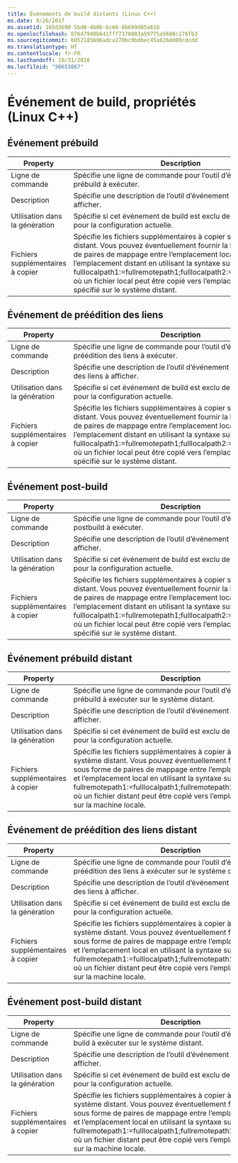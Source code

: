 ```yaml
---
title: Événements de build distants (Linux C++)
ms.date: 9/26/2017
ms.assetid: 165d3690-5bd8-4b0b-bc66-8b699d85a61b
ms.openlocfilehash: 87647948b641fff7370003a59775a5680c176fb3
ms.sourcegitcommit: 6052185696adca270bc9bdbec45a626dd89cdcdd
ms.translationtype: HT
ms.contentlocale: fr-FR
ms.lasthandoff: 10/31/2018
ms.locfileid: "50653867"
---
```

# <a name="build-event-properties-linux-c"></a>Événement de build, propriétés (Linux C++)

## <a name="pre-build-event"></a>Événement prébuild

Property | Description
--- | ---
Ligne de commande | Spécifie une ligne de commande pour l’outil d’événement prébuild à exécuter.
Description | Spécifie une description de l’outil d’événement prébuild à afficher.
Utilisation dans la génération | Spécifie si cet événement de build est exclu de la génération pour la configuration actuelle.
Fichiers supplémentaires à copier | Spécifie les fichiers supplémentaires à copier sur le système distant. Vous pouvez éventuellement fournir la liste sous forme de paires de mappage entre l’emplacement local et l’emplacement distant en utilisant la syntaxe suivante : fulllocalpath1:=fullremotepath1;fulllocalpath2:=fullremotepath2, où un fichier local peut être copié vers l’emplacement distant spécifié sur le système distant.

## <a name="pre-link-event"></a>Événement de préédition des liens

Property | Description
--- | ---
Ligne de commande | Spécifie une ligne de commande pour l’outil d’événement de préédition des liens à exécuter.
Description | Spécifie une description de l’outil d’événement de préédition des liens à afficher.
Utilisation dans la génération | Spécifie si cet événement de build est exclu de la génération pour la configuration actuelle.
Fichiers supplémentaires à copier | Spécifie les fichiers supplémentaires à copier sur le système distant. Vous pouvez éventuellement fournir la liste sous forme de paires de mappage entre l’emplacement local et l’emplacement distant en utilisant la syntaxe suivante : fulllocalpath1:=fullremotepath1;fulllocalpath2:=fullremotepath2, où un fichier local peut être copié vers l’emplacement distant spécifié sur le système distant.

## <a name="post-build-event"></a>Événement post-build

Property | Description
--- | ---
Ligne de commande | Spécifie une ligne de commande pour l’outil d’événement postbuild à exécuter.
Description | Spécifie une description de l’outil d’événement post-build à afficher.
Utilisation dans la génération | Spécifie si cet événement de build est exclu de la génération pour la configuration actuelle.
Fichiers supplémentaires à copier | Spécifie les fichiers supplémentaires à copier sur le système distant. Vous pouvez éventuellement fournir la liste sous forme de paires de mappage entre l’emplacement local et l’emplacement distant en utilisant la syntaxe suivante : fulllocalpath1:=fullremotepath1;fulllocalpath2:=fullremotepath2, où un fichier local peut être copié vers l’emplacement distant spécifié sur le système distant.

## <a name="remote-pre-build-event"></a>Événement prébuild distant

Property | Description
--- | ---
Ligne de commande | Spécifie une ligne de commande pour l’outil d’événement prébuild à exécuter sur le système distant.
Description | Spécifie une description de l’outil d’événement prébuild à afficher.
Utilisation dans la génération | Spécifie si cet événement de build est exclu de la génération pour la configuration actuelle.
Fichiers supplémentaires à copier | Spécifie les fichiers supplémentaires à copier à partir du système distant. Vous pouvez éventuellement fournir la liste sous forme de paires de mappage entre l’emplacement distant et l’emplacement local en utilisant la syntaxe suivante : fullremotepath1:=fulllocalpath1;fullremotepath2:=fulllocalpath2, où un fichier distant peut être copié vers l’emplacement spécifié sur la machine locale.

## <a name="remote-pre-link-event"></a>Événement de préédition des liens distant

Property | Description
--- | ---
Ligne de commande | Spécifie une ligne de commande pour l’outil d’événement de préédition des liens à exécuter sur le système distant.
Description | Spécifie une description de l’outil d’événement de préédition des liens à afficher.
Utilisation dans la génération | Spécifie si cet événement de build est exclu de la génération pour la configuration actuelle.
Fichiers supplémentaires à copier | Spécifie les fichiers supplémentaires à copier à partir du système distant. Vous pouvez éventuellement fournir la liste sous forme de paires de mappage entre l’emplacement distant et l’emplacement local en utilisant la syntaxe suivante : fullremotepath1:=fulllocalpath1;fullremotepath2:=fulllocalpath2, où un fichier distant peut être copié vers l’emplacement spécifié sur la machine locale.

## <a name="remote-post-build-event"></a>Événement post-build distant

Property | Description
--- | ---
Ligne de commande | Spécifie une ligne de commande pour l’outil d’événement post-build à exécuter sur le système distant.
Description | Spécifie une description de l’outil d’événement post-build à afficher.
Utilisation dans la génération | Spécifie si cet événement de build est exclu de la génération pour la configuration actuelle.
Fichiers supplémentaires à copier | Spécifie les fichiers supplémentaires à copier à partir du système distant. Vous pouvez éventuellement fournir la liste sous forme de paires de mappage entre l’emplacement distant et l’emplacement local en utilisant la syntaxe suivante : fullremotepath1:=fulllocalpath1;fullremotepath2:=fulllocalpath2, où un fichier distant peut être copié vers l’emplacement spécifié sur la machine locale.
